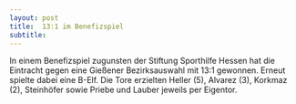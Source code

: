```yaml
---
layout: post
title:  13:1 im Benefizspiel
subtitle:  
---
```


In einem Benefizspiel zugunsten der Stiftung Sporthilfe Hessen hat die Eintracht gegen eine Gießener Bezirksauswahl mit 13:1 gewonnen. Erneut spielte dabei eine B-Elf. Die Tore erzielten Heller (5), Alvarez (3), Korkmaz (2), Steinhöfer sowie Priebe und Lauber jeweils per Eigentor.


